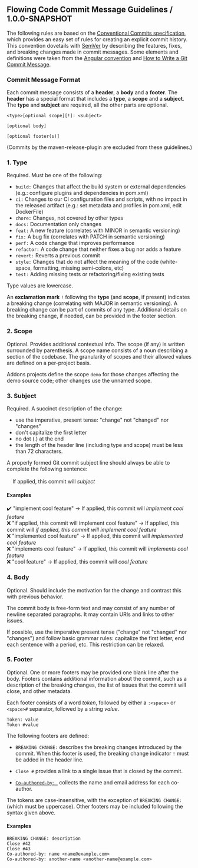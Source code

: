 ## Flowing Code Commit Message Guidelines / 1.0.0-SNAPSHOT

The following rules are based on the [Conventional Commits specification](https://www.conventionalcommits.org/en/v1.0.0/), which provides an easy set of rules for creating an explicit commit history.
This convention dovetails with [SemVer](https://semver.org/spec/v2.0.0.html) by describing the features, fixes, and breaking changes made in commit messages.
Some elements and definitions were taken from the [Angular convention](https://github.com/angular/angular/blob/22b96b9/CONTRIBUTING.md#-commit-message-guidelines) and [How to Write a Git Commit Message](https://chris.beams.io/posts/git-commit/).


### Commit Message Format
Each commit message consists of a **header**, a **body** and a **footer**. The **header** has a special format that includes a **type**, a **scope** and a **subject**. The **type** and **subject** are required, all the other parts are optional.

```
<type>[optional scope][!]: <subject>

[optional body]

[optional footer(s)]
```

(Commits by the maven-release-plugin are excluded from these guidelines.)

### 1. Type
Required. Must be one of the following: 
  - `build:` Changes that affect the build system or external dependencies (e.g.: configure plugins and dependencies in pom.xml)
  - `ci:` Changes to our CI configuration files and scripts, with no impact in the released artifact (e.g.: set metadata and profiles in pom.xml, edit DockerFile)
  - `chore:` Changes, not covered by other types
  - `docs:` Documentation only changes
  - `feat:` A new feature (correlates with MINOR in semantic versioning)
  - `fix:` A bug fix (correlates with PATCH in semantic versioning)
  - `perf:` A code change that improves performance
  - `refactor:` A code change that neither fixes a bug nor adds a feature
  - `revert:` Reverts a previous commit
  - `style:` Changes that do not affect the meaning of the code (white-space, formatting, missing semi-colons, etc)
  - `test:` Adding missing tests or refactoring/fixing existing tests

Type values are lowercase.

An **exclamation mark** `!` following the **type** (and **scope**, if present) indicates a breaking change (correlating with MAJOR in semantic versioning). A breaking change can be part of commits of any type. Additional details on the breaking change, if needed, can be provided in the footer section.

### 2. Scope
Optional. Provides additional contextual info. The scope (if any) is written surrounded by parenthesis. A scope name consists of a noun describing a section of the codebase.
The granularity of scopes and their allowed values are defined on a per-project basis. 

Addons projects define the scope `demo` for those changes affecting the demo source code; other changes use the unnamed scope. 

### 3. Subject
Required. A succinct description of the change:

* use the imperative, present tense: "change" not "changed" nor "changes"
* don't capitalize the first letter
* no dot (.) at the end
* the length of the header line (including type and scope) must be less than 72 characters.

A properly formed Git commit subject line should always be able to complete the following sentence:<br><br>
&nbsp;&nbsp;&nbsp;&nbsp;If applied, this commit will _subject_

#### Examples
✔️ "implement cool feature" → If applied, this commit will _implement cool feature_<br>
❌ "if applied, this commit will implement cool feature" → If applied, this commit will _if applied, this commit will implement cool feature_<br>
❌ "implemented cool feature" → If applied, this commit will _implemented cool feature_<br>
❌ "implements cool feature" → If applied, this commit will _implements cool feature_<br>
❌ "cool feature" → If applied, this commit will _cool feature_<br>


### 4. Body
Optional. Should include the motivation for the change and contrast this with previous behavior.

The commit body is free-form text and may consist of any number of newline separated paragraphs. It may contain URIs and links to other issues.

If possible, use the imperative present tense ("change" not "changed" nor "changes") and follow basic grammar rules: capitalize the first letter, end each sentence with a period, etc. This restriction can be relaxed.

### 5. Footer
Optional. One or more footers may be provided one blank line after the body. Footers contains additional information about the commit, such as a description of the breaking changes, the list of issues that the commit will close, and other metadata. 

Each footer consists of a word *token*, followed by either a `:<space>` or `<space>#` separator, followed by a string *value*.

```
Token: value
Token #value
```

The following footers are defined: 
* `BREAKING CHANGE:` describes the breaking changes introduced by the commit. When this footer is used, the breaking change indicator `!` must be added in the header line.

* `Close #` provides a link to a single issue that is closed by the commit.

* [`Co-authored-by: `](https://docs.github.com/en/free-pro-team@latest/github/committing-changes-to-your-project/creating-a-commit-with-multiple-authors) collects the name and email address for each co-author.

The tokens are case-insensitive, with the exception of `BREAKING CHANGE: ` (which must be uppercase).
Other footers may be included following the syntax given above.

#### Examples
```
BREAKING CHANGE: description
Close #42
Close #43
Co-authored-by: name <name@example.com>
Co-authored-by: another-name <another-name@example.com>
```
